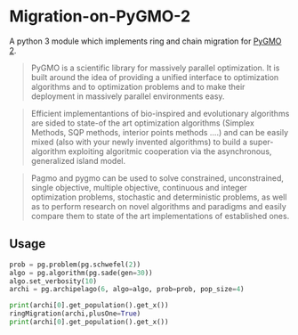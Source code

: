 # Migration-on-PyGMO-2
A python 3 module which implements ring and chain migration for [PyGMO 2](https://esa.github.io/pagmo2/).
>PyGMO is a scientific library for massively parallel optimization. It is built around the idea of providing a unified interface to optimization algorithms and to optimization problems and to make their deployment in massively parallel environments easy.

>Efficient implementantions of bio-inspired and evolutionary algorithms are sided to state-of the art optimization algorithms (Simplex Methods, SQP methods, interior points methods ….) and can be easily mixed (also with your newly invented algorithms) to build a super-algorithm exploiting algoritmic cooperation via the asynchronous, generalized island model.

>Pagmo and pygmo can be used to solve constrained, unconstrained, single objective, multiple objective, continuous and integer optimization problems, stochastic and deterministic problems, as well as to perform research on novel algorithms and paradigms and easily compare them to state of the art implementations of established ones.

## Usage ##
```python
prob = pg.problem(pg.schwefel(2))
algo = pg.algorithm(pg.sade(gen=30))
algo.set_verbosity(10)
archi = pg.archipelago(6, algo=algo, prob=prob, pop_size=4)

print(archi[0].get_population().get_x())
ringMigration(archi,plusOne=True)
print(archi[0].get_population().get_x())
```
